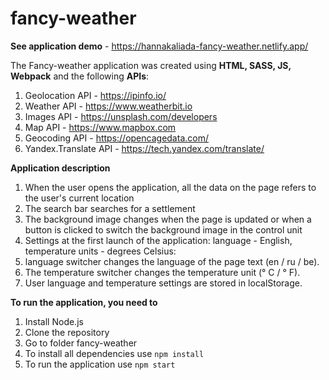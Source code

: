 # fancy-weather
**See application demo** - https://hannakaliada-fancy-weather.netlify.app/

The Fancy-weather application was created using **HTML, SASS, JS, Webpack** and the following **APIs**: 
1. Geolocation API - https://ipinfo.io/
2. Weather API - https://www.weatherbit.io
3. Images API - https://unsplash.com/developers
4. Map API - https://www.mapbox.com
5. Geocoding API - https://opencagedata.com/
6. Yandex.Translate API - https://tech.yandex.com/translate/

**Application description**
1. When the user opens the application, all the data on the page refers to the user's current location
2. The search bar searches for a settlement
3. The background image changes when the page is updated or when a button is clicked to switch the background image in the control unit
4. Settings at the first launch of the application: language - English, temperature units - degrees Celsius:
5. language switcher changes the language of the page text (en / ru / be).
6. The temperature switcher changes the temperature unit (° C / ° F).
7. User language and temperature settings are stored in localStorage.

**To run the application, you need to**
1. Install Node.js
2. Clone the repository
3. Go to folder fancy-weather
4. To install all dependencies use `npm install`
5. To run the application use `npm start`
